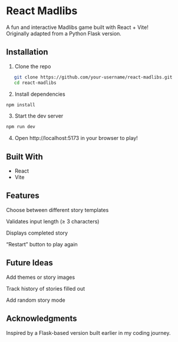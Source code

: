 # React Madlibs

A fun and interactive Madlibs game built with React + Vite!  
Originally adapted from a Python Flask version.

## Installation

1. Clone the repo  
```bash
   git clone https://github.com/your-username/react-madlibs.git
   cd react-madlibs
```
2. Install dependencies
```bash
npm install
```
3. Start the dev server
```bash
npm run dev
```
4. Open http://localhost:5173 in your browser to play!

## Built With
- React
- Vite


## Features
Choose between different story templates

Validates input length (≥ 3 characters)

Displays completed story

“Restart” button to play again

## Future Ideas
Add themes or story images

Track history of stories filled out

Add random story mode

## Acknowledgments
Inspired by a Flask-based version built earlier in my coding journey.


